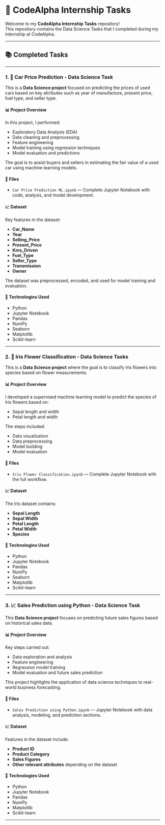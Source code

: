# 🚀 CodeAlpha Internship Tasks

Welcome to my **CodeAlpha Internship Tasks** repository!  
This repository contains the Data Science Tasks that I completed during my internship at CodeAlpha.

---

## 📚 Completed Tasks

---

### 1. 🚗 Car Price Prediction - Data Science Task

This is a **Data Science project** focused on predicting the prices of used cars based on key attributes such as year of manufacture, present price, fuel type, and seller type.

#### 📊 Project Overview
In this project, I performed:
- Exploratory Data Analysis (EDA)  
- Data cleaning and preprocessing  
- Feature engineering  
- Model training using regression techniques  
- Model evaluation and predictions

The goal is to assist buyers and sellers in estimating the fair value of a used car using machine learning models.

#### 📂 Files
- `Car Price Prediction ML.ipynb` — Complete Jupyter Notebook with code, analysis, and model development.

#### 📈 Dataset
Key features in the dataset:
- **Car_Name**
- **Year**
- **Selling_Price**
- **Present_Price**
- **Kms_Driven**
- **Fuel_Type**
- **Seller_Type**
- **Transmission**
- **Owner**

The dataset was preprocessed, encoded, and used for model training and evaluation.

#### 📌 Technologies Used
- Python  
- Jupyter Notebook  
- Pandas  
- NumPy  
- Seaborn  
- Matplotlib  
- Scikit-learn  

---

### 2. 🌸 Iris Flower Classification - Data Science Tasks

This is a **Data Science project** where the goal is to classify Iris flowers into species based on flower measurements.

#### 📊 Project Overview
I developed a supervised machine learning model to predict the species of Iris flowers based on:
- Sepal length and width
- Petal length and width

The steps included:
- Data visualization  
- Data preprocessing  
- Model building  
- Model evaluation

#### 📂 Files
- `Iris Flower Classification.ipynb` — Complete Jupyter Notebook with the full workflow.

#### 📈 Dataset
The Iris dataset contains:
- **Sepal Length**
- **Sepal Width**
- **Petal Length**
- **Petal Width**
- **Species**

#### 📌 Technologies Used
- Python  
- Jupyter Notebook  
- Pandas  
- NumPy  
- Seaborn  
- Matplotlib  
- Scikit-learn  

---

### 3. 📈 Sales Prediction using Python - Data Science Task

This **Data Science project** focuses on predicting future sales figures based on historical sales data.

#### 📊 Project Overview
Key steps carried out:
- Data exploration and analysis  
- Feature engineering  
- Regression model training  
- Model evaluation and future sales prediction

This project highlights the application of data science techniques to real-world business forecasting.

#### 📂 Files
- `Sales Prediction using Python.ipynb` — Jupyter Notebook with data analysis, modeling, and prediction sections.

#### 📈 Dataset
Features in the dataset include:
- **Product ID**
- **Product Category**
- **Sales Figures**
- **Other relevant attributes** depending on the dataset

#### 📌 Technologies Used
- Python  
- Jupyter Notebook  
- Pandas  
- NumPy  
- Matplotlib  
- Scikit-learn  

---


